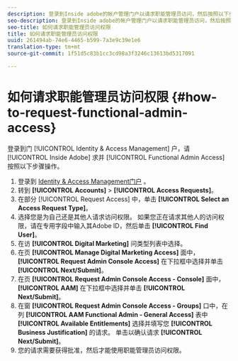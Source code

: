 ```yaml
---
description: 登录到Inside adobe的帐户管理门户以请求职能管理员访问，然后按照以下步骤操作。
seo-description: 登录到Inside adobe的帐户管理门户以请求职能管理员访问，然后按照以下步骤操作。
seo-title: 如何请求职能管理员访问权限
title: 如何请求职能管理员访问权限
uuid: 261494ab-74e6-4465-b599-7a3e9c39e1e6
translation-type: tm+mt
source-git-commit: 1f51d5c83b1cc3cd98a3f3246c13613bd5317091

---
```



# 如何请求职能管理员访问权限 {#how-to-request-functional-admin-access}

登录到门 [!UICONTROL Identity & Access Management] 户，请 [!UICONTROL Inside Adobe] 求并 [!UICONTROL Functional Admin Access] 按照以下步骤操作。

<!-- request-functional-admin-access.xml -->

1. 登录到 [Identity &amp; Access Management门户](https://iam.corp.adobe.com) 。
2. 转到 **[!UICONTROL Accounts]** &gt; **[!UICONTROL Access Requests]**。
3. 在部分 [!UICONTROL Request Access] 中，单击 **[!UICONTROL Select an Access Request Type]**。
4. 选择您是为自己还是其他人请求访问权限。 如果您正在请求其他人的访问权限，请在专用字段中输入其Adobe ID，然后单击 **[!UICONTROL Find User]**。
5. 在访 **[!UICONTROL Digital Marketing]** 问类型列表中选择。
6. 在页 **[!UICONTROL Manage Digital Marketing Access]** 面中， **[!UICONTROL Request Admin Console Access]** 在下拉框中选择并单击 **[!UICONTROL Next/Submit]**。
7. 在页 **[!UICONTROL Request Admin Console Access - Console]** 面中， **[!UICONTROL AAM]** 在下拉框中选择并单击 **[!UICONTROL Next/Submit]**。
8. 在窗 **[!UICONTROL Request Admin Console Access - Groups]** 口中，在列 **[!UICONTROL AAM Functional Admin - General Access]** 表中 **[!UICONTROL Available Entitlements]** 选择并填写您 **[!UICONTROL Business Justification]** 的请求。 单击以确认请求 **[!UICONTROL Next/Submit]**。
9. 您的请求需要获得批准，然后才能使用职能管理员访问权限。